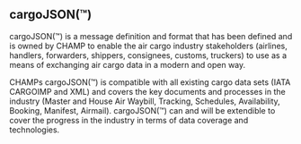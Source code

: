 ## cargoJSON(™) 
cargoJSON(™) is a message definition and format that has been defined and is owned by CHAMP to enable the air cargo industry stakeholders (airlines, handlers, forwarders, shippers, consignees, customs, truckers) to use as a means of exchanging air cargo data in a modern and open way. 

CHAMPs cargoJSON(™) is compatible with all existing cargo data sets (IATA CARGOIMP and XML) and covers the key documents and processes in the industry (Master and House Air Waybill, Tracking, Schedules, Availability, Booking, Manifest, Airmail). cargoJSON(™) can and will be extendible to cover the progress in the industry in terms of data coverage and technologies. 

